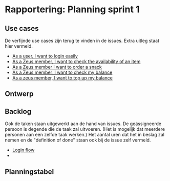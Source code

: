 # Rapportering: Planning sprint 1
## Use cases
De verfijnde use cases zijn terug te vinden in de issues. Extra uitleg staat hier vermeld.

- [As a user, I want to login easily][uc1]
- [As a Zeus member, I want to check the availability of an item][uc2]
- [As a Zeus member I want to order a snack][uc3]
- [As a Zeus member, I want to check my balance][uc4]
- [As a zeus member, I want to top up my balance][uc5]

## Ontwerp

## Backlog
Ook de taken staan uitgewerkt aan de hand van issues. De geässigneerde persoon is degende die de taak zal uitvoeren. (Het is mogelijk dat meerdere personen aan een zelfde taak werken.) Het aantal uren dat het in beslag zal nemen en de "definition of done" staan ook bij de issue zelf vermeld.

- [Login flow][login_flow]
- 


## Planningstabel

[uc1]: https://github.ugent.be/SELab1/project-1819-groep-2/issues/1
[uc2]: https://github.ugent.be/SELab1/project-1819-groep-2/issues/2
[uc3]: https://github.ugent.be/SELab1/project-1819-groep-2/issues/3
[uc4]: https://github.ugent.be/SELab1/project-1819-groep-2/issues/4
[uc5]: https://github.ugent.be/SELab1/project-1819-groep-2/issues/5

[login_page]: https://github.ugent.be/SELab1/project-1819-groep-2/issues/10
[stock_page]: https://github.ugent.be/SELab1/project-1819-groep-2/issues/11
[account_page]: https://github.ugent.be/SELab1/project-1819-groep-2/issues/14
[money_page]: https://github.ugent.be/SELab1/project-1819-groep-2/issues/15
[settings_page]: https://github.ugent.be/SELab1/project-1819-groep-2/issues/16
[home_page]: https://github.ugent.be/SELab1/project-1819-groep-2/issues/18
[history_page]: https://github.ugent.be/SELab1/project-1819-groep-2/issues/21

[login_flow]: https://github.ugent.be/SELab1/project-1819-groep-2/issues/7
[api_manager]: https://github.ugent.be/SELab1/project-1819-groep-2/issues/8
[api_ex_docs]: https://github.ugent.be/SELab1/project-1819-groep-2/issues/9
[barcode]: https://github.ugent.be/SELab1/project-1819-groep-2/issues/12
[basket]: https://github.ugent.be/SELab1/project-1819-groep-2/issues/13
[tab_trans]: https://github.ugent.be/SELab1/project-1819-groep-2/issues/17
[bank_trans]: https://github.ugent.be/SELab1/project-1819-groep-2/issues/19
[nav_bar]: https://github.ugent.be/SELab1/project-1819-groep-2/issues/20
[permissions]: https://github.ugent.be/SELab1/project-1819-groep-2/issues/22
